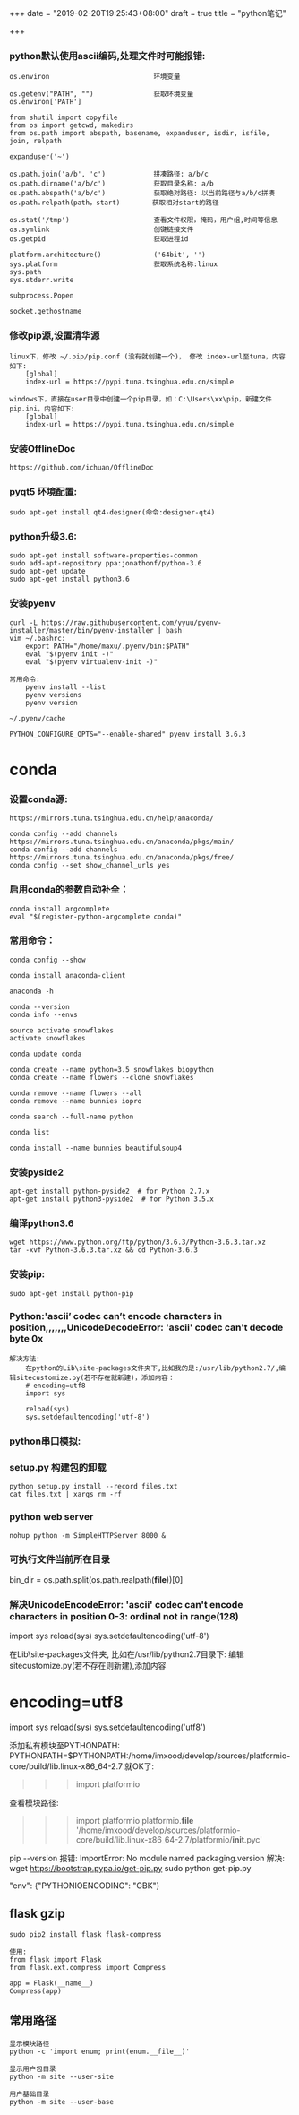 +++
date = "2019-02-20T19:25:43+08:00"
draft = true
title = "python笔记"

+++


### python默认使用ascii编码,处理文件时可能报错:
    os.environ                          环境变量

    os.getenv("PATH", "")               获取环境变量
    os.environ['PATH']

    from shutil import copyfile
    from os import getcwd, makedirs
    from os.path import abspath, basename, expanduser, isdir, isfile, join, relpath

    expanduser('~')

    os.path.join('a/b', 'c')            拼凑路径: a/b/c
    os.path.dirname('a/b/c')            获取目录名称: a/b
    os.path.abspath('a/b/c')            获取绝对路径: 以当前路径与a/b/c拼凑
    os.path.relpath(path，start)        获取相对start的路径

    os.stat('/tmp')                     查看文件权限，掩码，用户组,时间等信息
    os.symlink                          创键链接文件
    os.getpid                           获取进程id

    platform.architecture()             ('64bit', '')
    sys.platform                        获取系统名称:linux
    sys.path
    sys.stderr.write

    subprocess.Popen

    socket.gethostname

### 修改pip源,设置清华源
    linux下，修改 ~/.pip/pip.conf (没有就创建一个)， 修改 index-url至tuna，内容如下:
        [global]
        index-url = https://pypi.tuna.tsinghua.edu.cn/simple

    windows下，直接在user目录中创建一个pip目录，如：C:\Users\xx\pip，新建文件pip.ini，内容如下:
        [global]
        index-url = https://pypi.tuna.tsinghua.edu.cn/simple


### 安装OfflineDoc
    https://github.com/ichuan/OfflineDoc


### pyqt5 环境配置:
    sudo apt-get install qt4-designer(命令:designer-qt4)

### python升级3.6:
    sudo apt-get install software-properties-common
    sudo add-apt-repository ppa:jonathonf/python-3.6
    sudo apt-get update
    sudo apt-get install python3.6

### 安装pyenv
    curl -L https://raw.githubusercontent.com/yyuu/pyenv-installer/master/bin/pyenv-installer | bash
    vim ~/.bashrc:
        export PATH="/home/maxu/.pyenv/bin:$PATH"
        eval "$(pyenv init -)"
        eval "$(pyenv virtualenv-init -)"

    常用命令:
        pyenv install --list
        pyenv versions
        pyenv version

    ~/.pyenv/cache

    PYTHON_CONFIGURE_OPTS="--enable-shared" pyenv install 3.6.3


# conda

### 设置conda源:
    https://mirrors.tuna.tsinghua.edu.cn/help/anaconda/

    conda config --add channels https://mirrors.tuna.tsinghua.edu.cn/anaconda/pkgs/main/
    conda config --add channels https://mirrors.tuna.tsinghua.edu.cn/anaconda/pkgs/free/
    conda config --set show_channel_urls yes

### 启用conda的参数自动补全：
    conda install argcomplete
    eval "$(register-python-argcomplete conda)"

### 常用命令：
    conda config --show

    conda install anaconda-client

    anaconda -h

    conda --version
    conda info --envs

    source activate snowflakes
    activate snowflakes

    conda update conda

    conda create --name python=3.5 snowflakes biopython
    conda create --name flowers --clone snowflakes

    conda remove --name flowers --all
    conda remove --name bunnies iopro

    conda search --full-name python

    conda list

    conda install --name bunnies beautifulsoup4

### 安装pyside2
    apt-get install python-pyside2  # for Python 2.7.x
    apt-get install python3-pyside2  # for Python 3.5.x

### 编译python3.6
    wget https://www.python.org/ftp/python/3.6.3/Python-3.6.3.tar.xz
    tar -xvf Python-3.6.3.tar.xz && cd Python-3.6.3

### 安装pip:
    sudo apt-get install python-pip

### Python:'ascii’ codec can’t encode characters in position,,,,,,,UnicodeDecodeError: 'ascii' codec can't decode byte 0x
    解决方法:
        在python的Lib\site-packages文件夹下,比如我的是:/usr/lib/python2.7/,编辑sitecustomize.py(若不存在就新建)，添加内容：
        # encoding=utf8
        import sys

        reload(sys)
        sys.setdefaultencoding('utf-8')

### python串口模拟:



### setup.py 构建包的卸载
    python setup.py install --record files.txt
    cat files.txt | xargs rm -rf


### python web server
    nohup python -m SimpleHTTPServer 8000 &



### 可执行文件当前所在目录
bin_dir = os.path.split(os.path.realpath(__file__))[0]

### 解决UnicodeEncodeError: 'ascii' codec can't encode characters in position 0-3: ordinal not in range(128)
import sys
reload(sys)
sys.setdefaultencoding('utf-8')

在Lib\site-packages文件夹, 比如在/usr/lib/python2.7目录下:
编辑sitecustomize.py(若不存在则新建),添加内容
# encoding=utf8
import sys
reload(sys)
sys.setdefaultencoding('utf8')


添加私有模块至PYTHONPATH:
PYTHONPATH=$PYTHONPATH:/home/imxood/develop/sources/platformio-core/build/lib.linux-x86_64-2.7
就OK了:
>>> import platformio

查看模块路径:
>>> import platformio
>>> platformio.__file__
'/home/imxood/develop/sources/platformio-core/build/lib.linux-x86_64-2.7/platformio/__init__.pyc'


pip --version 报错:
    ImportError: No module named packaging.version
    解决:
        wget https://bootstrap.pypa.io/get-pip.py
        sudo python get-pip.py


"env": {"PYTHONIOENCODING": "GBK"}

## flask gzip
    sudo pip2 install flask flask-compress

    使用:
    from flask import Flask
    from flask.ext.compress import Compress

    app = Flask(__name__)
    Compress(app)


## 常用路径
    显示模块路径
    python -c 'import enum; print(enum.__file__)'

    显示用户包目录
    python -m site --user-site

    用户基础目录
    python -m site --user-base
